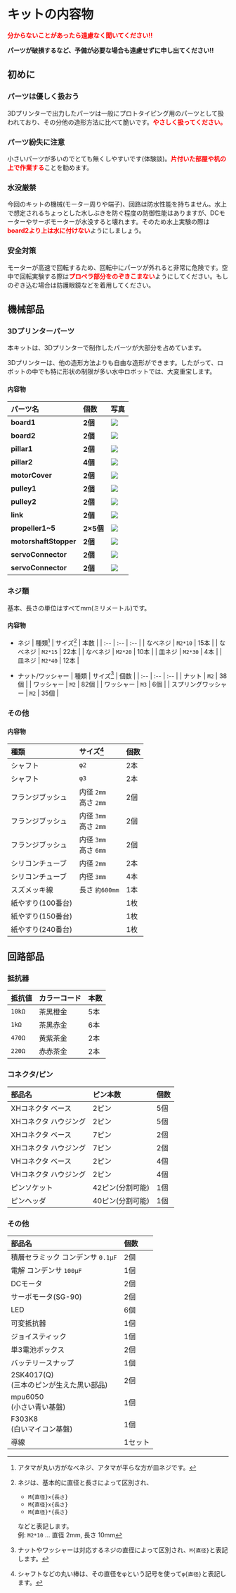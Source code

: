 # キットの内容物
<span style="color: red; ">**分からないことがあったら遠慮なく聞いてください!!**</span>


**パーツが破損するなど、予備が必要な場合も遠慮せずに申し出てください!!**

## 初めに
### パーツは優しく扱おう
3Dプリンターで出力したパーツは一般にプロトタイピング用のパーツとして扱われており、その分他の造形方法に比べて脆いです。<span style="color: red; ">**やさしく扱ってください。**</span>

### パーツ紛失に注意
小さいパーツが多いのでとても無くしやすいです(体験談)。<span style="color: red; ">**片付いた部屋や机の上で作業する**</span>ことを勧めます。

### 水没厳禁
今回のキットの機械(モーター周りや端子)、回路は防水性能を持ちません。水上で想定されるちょっとした水しぶきを防ぐ程度の防御性能はありますが、DCモーターやサーボモーターが水没すると壊れます。そのため水上実験の際は<span style="color: red; ">**board2より上は水に付けない**</span>ようにしましょう。


### 安全対策
モーターが高速で回転するため、回転中にパーツが外れると非常に危険です。空中で回転実験する際は<span style="color: red; ">**プロペラ部分をのぞきこまない**</span>ようにしてください。もしのぞき込む場合は防護眼鏡などを着用してください。

## 機械部品
### 3Dプリンターパーツ
本キットは、3Dプリンターで制作したパーツが大部分を占めています。

3Dプリンターは、他の造形方法よりも自由な造形ができます。したがって、ロボットの中でも特に形状の制限が多い水中ロボットでは、大変重宝します。

#### 内容物
| パーツ名 | 個数 | 写真 |
| :--| :-- |:-- |
| **board1** | **2個** | <img src="./assets/part_board1.jpeg" style="max-width: 300px;"> |
| **board2** | **2個** | <img src="./assets/part_board2.jpeg" style="max-width: 300px;"> |
| **pillar1** | **2個** | <img src="./assets/part_pillar1.jpeg" style="max-width: 300px;"> |
| **pillar2** | **4個** | <img src="./assets/part_pillar2.jpeg" style="max-width: 300px;"> |
| **motorCover** | **2個** | <img src="./assets/part_motorCover.jpeg" style="max-width: 300px;"> |
| **pulley1** | **2個** | <img src="./assets/part_pulley1.jpeg" style="max-width: 300px;"> |
| **pulley2** | **2個** | <img src="./assets/part_pulley2.jpeg" style="max-width: 300px;"> |
| **link** | **2個** | <img src="./assets/part_link.jpeg" style="max-width: 300px;"> |
| **propeller1~5** | **2×5個** | <img src="./assets/part_propeller1-5.jpeg" style="max-width: 300px;"> |
| **motorshaftStopper** | **2個** | <img src="./assets/part_motorshaftStopper.jpeg" style="max-width: 300px;"> |
| **servoConnector** | **2個** | <img src="./assets/part_servoConnector.jpeg" style="max-width: 300px;"> |
| **servoConnector** | **2個** | <img src="./assets/part_servoConnector.jpeg" style="max-width: 300px;"> |

### ネジ類
基本、長さの単位はすべてmm(ミリメートル)です。

#### 内容物
- ネジ
  | 種類[^bolt_type] | サイズ[^bolt_size] | 本数 |
  | :-- | :-- | :-- |
  | なべネジ | `M2*10` | 15本 |
  | なべネジ | `M2*15` | 22本 |
  | なべネジ | `M2*20` | 10本 |
  | 皿ネジ | `M2*30` | 4本 |
  | 皿ネジ | `M2*40` | 12本 |

- ナット/ワッシャー
  | 種類 | サイズ[^nut_washer_size] | 個数 |
  | :-- | :-- | :-- |
  | ナット | `M2` | 38個 |
  | ワッシャー | `M2` | 82個 |
  | ワッシャー | `M3` | 6個 |
  | スプリングワッシャー | `M2` | 35個 |

### その他
#### 内容物
| 種類 | サイズ[^shaft_size] | 個数 |
| :-- | :-- | :-- |
| シャフト | `φ2` | 2本 |
| シャフト | `φ3` | 2本 |
| フランジブッシュ | 内径 `2mm` <br> 高さ `2mm` | 2個
| フランジブッシュ | 内径 `3mm` <br> 高さ `2mm` | 2個
| フランジブッシュ | 内径 `3mm` <br> 高さ `6mm` | 2個
| シリコンチューブ | 内径 `2mm` | 2本
| シリコンチューブ | 内径 `3mm` | 4本
| スズメッキ線 | 長さ `約600mm` | 1本
| 紙やすり(100番台) || 1枚
| 紙やすり(150番台) || 1枚
| 紙やすり(240番台) || 1枚

## 回路部品
### 抵抗器
| 抵抗値 | カラーコード | 本数 |
| :-- | :-- | :-- |
| `10kΩ` | 茶黑橙金 | 5本 |
| `1kΩ` | 茶黑赤金 | 6本 |
| `470Ω` | ⻩紫茶金 | 2本 |
| `220Ω` | 赤赤茶金 | 2本 |

### コネクタ/ピン
| 部品名 | ピン本数 | 個数 |
| :-- | :-- | :-- |
| XHコネクタ ベース | 2ピン | 5個 |
| XHコネクタ ハウジング | 2ピン | 5個 |
| XHコネクタ ベース | 7ピン | 2個 |
| XHコネクタ ハウジング | 7ピン | 2個 |
| VHコネクタ ベース | 2ピン | 4個 |
| VHコネクタ ハウジング | 2ピン | 4個 |
| ピンソケット | 42ピン(分割可能) | 1個 |
| ピンヘッダ | 40ピン(分割可能) | 1個 |

### その他
| 部品名 | 個数 |
| :-- | :-- |
| 積層セラミック コンデンサ `0.1μF` | 2個 |
| 電解 コンデンサ `100μF` | 1個 |
| DCモータ | 2個 |
| サーボモータ(SG-90) | 2個 |
| LED | 6個 |
| 可変抵抗器 | 1個 |
| ジョイスティック | 1個 |
| 単3電池ボックス | 2個 |
| バッテリースナップ | 1個 |
| 2SK4017(Q) <br> (三本のピンが生えた黒い部品) | 2個 |
| mpu6050 <br> (小さい青い基盤) | 1個 |
| F303K8 <br> (白いマイコン基盤) | 1個 |
| 導線 | 1セット |


[^bolt_type]: アタマが丸い方がなべネジ、アタマが平らな方が皿ネジです。

[^bolt_size]: ネジは、基本的に直径と長さによって区別され、
    - `M{直径}×{長さ}`
    - `M{直径}x{長さ}`
    - `M{直径}*{長さ}`

    などと表記します。 <br>
    例: `M2*10` ... 直径 2mm, 長さ 10mm

[^nut_washer_size]: ナットやワッシャーは対応するネジの直径によって区別され、`M{直径}`と表記します。

[^shaft_size]: シャフトなどの丸い棒は、その直径をφという記号を使って`φ{直径}`と表記します。
